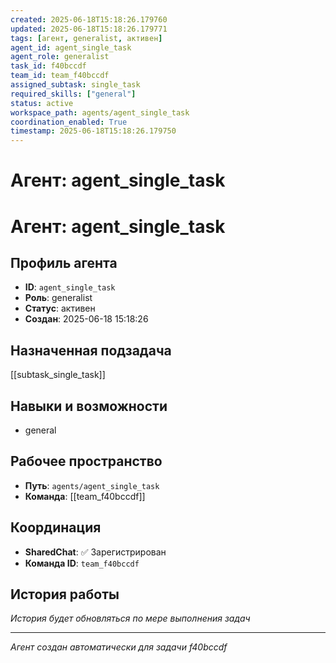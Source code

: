 ```yaml
---
created: 2025-06-18T15:18:26.179760
updated: 2025-06-18T15:18:26.179771
tags: [агент, generalist, активен]
agent_id: agent_single_task
agent_role: generalist
task_id: f40bccdf
team_id: team_f40bccdf
assigned_subtask: single_task
required_skills: ["general"]
status: active
workspace_path: agents/agent_single_task
coordination_enabled: True
timestamp: 2025-06-18T15:18:26.179750
---
```


# Агент: agent_single_task

# Агент: agent_single_task

## Профиль агента

- **ID**: `agent_single_task`
- **Роль**: generalist
- **Статус**: активен
- **Создан**: 2025-06-18 15:18:26

## Назначенная подзадача

[[subtask_single_task]]

## Навыки и возможности

- general

## Рабочее пространство

- **Путь**: `agents/agent_single_task`
- **Команда**: [[team_f40bccdf]]

## Координация

- **SharedChat**: ✅ Зарегистрирован
- **Команда ID**: `team_f40bccdf`

## История работы

*История будет обновляться по мере выполнения задач*

---
*Агент создан автоматически для задачи f40bccdf*
